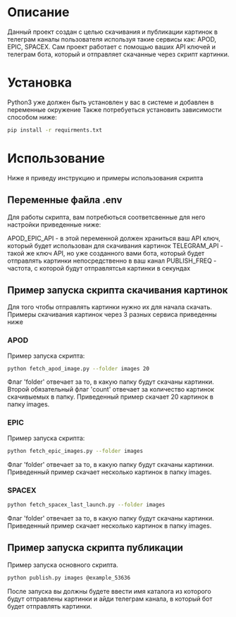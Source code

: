 # Описание 
Данный проект создан с целью скачивания и публикации картинок в телеграм каналы пользователя используя такие сервисы как: APOD, EPIC, SPACEX.
Сам проект работает с помощью ваших API ключей и телеграм бота, который и отправляет скачанные через скрипт картинки.
# Установка

Python3 уже должен быть установлен у вас в системе и добавлен в переменные окружение
Также потребуеться установить зависимости способом ниже:

```bash
pip install -r requirments.txt
```
# Использование
Ниже я приведу инструкцию и примеры использования скрипта

## Переменные файла .env
Для работы скрипта, вам потребються соответсвенные для него настройки приведенные ниже:

APOD_EPIC_API - в этой переменной должен храниться ваш API ключ, который будет использован для скачивания картинок
TELEGRAM_API - такой же ключ API, но уже созданного вами бота, который будет отправлять картинки непосредственно в ваш канал
PUBLISH_FREQ - частота, с которой будут отправлятсья картинки в секундах
## Пример запуска скрипта скачивания картинок
Для того чтобы отправлять картинки нужно их для начала скачать. Примеры скачивания картинок через 3 разных сервиса приведенны ниже
### APOD
Пример запуска скрипта:
```bash
python fetch_apod_image.py --folder images 20
```
Флаг 'folder' отвечает за то, в какую папку будут скачаны картинки. 
Второй обязательный флаг 'count' отвечает за количество картинок скачивыемых в папку.
Приведенный пример скачает 20 картинок в папку images.
### EPIC
Пример запуска скрипта:
```bash
python fetch_epic_images.py --folder images
```
Флаг 'folder' отвечает за то, в какую папку будут скачаны картинки. 
Приведенный пример скачает несколько картинок в папку images.
### SPACEX
```bash
python fetch_spacex_last_launch.py --folder images
```
Флаг 'folder' отвечает за то, в какую папку будут скачаны картинки. 
Приведенный пример скачает несколько картинок в папку images.

## Пример запуска скрипта публикации
Пример запуска основного скрипта.
```bash
python publish.py images @example_53636
```
После запуска вы должны будете ввести имя каталога из которого будут отправлены картинки и айди телеграм канала, в который бот будет отправлять картинки.
